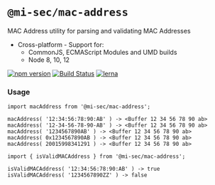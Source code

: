 # `@mi-sec/mac-address`

MAC Address utility for parsing and validating MAC Addresses

- Cross-platform - Support for:
    - CommonJS, ECMAScript Modules and UMD builds
    - Node 8, 10, 12

[![npm version](https://img.shields.io/npm/v/@mi-sec/mac-address.svg)](https://www.npmjs.com/package/@mi-sec/mac-address)
[![Build Status](https://github.com/mi-sec/netx/workflows/CI/badge.svg)](https://github.com/mi-sec/netx/actions)
[![lerna](https://img.shields.io/badge/maintained%20with-lerna-cc00ff.svg)](https://lerna.js.org/)

### Usage

```
import macAddress from '@mi-sec/mac-address';

macAddress( '12:34:56:78:90:AB' ) -> <Buffer 12 34 56 78 90 ab>
macAddress( '12-34-56-78-90-AB' ) -> <Buffer 12 34 56 78 90 ab>
macAddress( '1234567890AB' ) -> <Buffer 12 34 56 78 90 ab>
macAddress( 0x1234567890AB ) -> <Buffer 12 34 56 78 90 ab>
macAddress( 20015998341291 ) -> <Buffer 12 34 56 78 90 ab>

import { isValidMACAddress } from '@mi-sec/mac-address';

isValidMACAddress( '12:34:56:78:90:AB' ) -> true
isValidMACAddress( '1234567890ZZ' ) -> false
```
